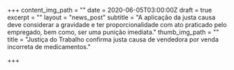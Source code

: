 +++
content_img_path = ""
date = 2020-06-05T03:00:00Z
draft = true
excerpt = ""
layout = "news_post"
subtitle = "A aplicação da justa causa deve considerar a gravidade e ter proporcionalidade com ato praticado pelo empregado, bem como, ser uma punição imediata."
thumb_img_path = ""
title = "Justiça do Trabalho confirma justa causa de vendedora por venda incorreta de medicamentos."

+++
